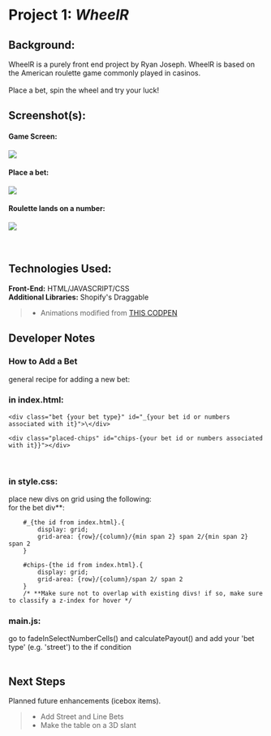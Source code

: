# Project 1: _WheelR_
  ## Background:
  WheelR is a purely front end project by Ryan Joseph. WheelR is based on the American roulette game commonly played in casinos. 
  <br>
  <br>
  Place a bet, spin the wheel and try your luck!
<br>
  ## Screenshot(s):
   #### Game Screen:
   <img src="https://i.imgur.com/wYjzLLL.png"><img><br>
   #### Place a bet:
   <img src="https://i.imgur.com/HnnxryT.png"><img><br>
   #### Roulette lands on a number:
   <img src="https://i.imgur.com/b0jGp2b.png"><img><br>
<br>
<br>
  ## Technologies Used:
  **Front-End:** HTML/JAVASCRIPT/CSS <br>
  **Additional Libraries:** Shopify's Draggable<br>
  > - Animations modified from <a href="https://codepen.io/desandro/pen/jxwELK">THIS CODPEN </a> <br>   


## Developer Notes
  
  ### How to Add a Bet
  general recipe for adding a new bet:
### in index.html:

    <div class="bet {your bet type}" id="_{your bet id or numbers associated with it}">\</div>

    <div class="placed-chips" id="chips-{your bet id or numbers associated with it}}"></div>
<br>

### in style.css:
place new divs on grid using the following:<br>
    for the bet div**:

        #_{the id from index.html}.{
            display: grid;
            grid-area: {row}/{column}/{min span 2} span 2/{min span 2} span 2
        }

        #chips-{the id from index.html}.{
            display: grid;
            grid-area: {row}/{column}/span 2/ span 2
        }
        /* **Make sure not to overlap with existing divs! if so, make sure to classify a z-index for hover */

### main.js:

  go to fadeInSelectNumberCells() and calculatePayout() and add your 'bet type' (e.g. 'street') to the if condition<br>
  <br>
## Next Steps
  Planned future enhancements (icebox items).
  
  > - Add Street and Line Bets<br>
  > - Make the table on a 3D slant<br>